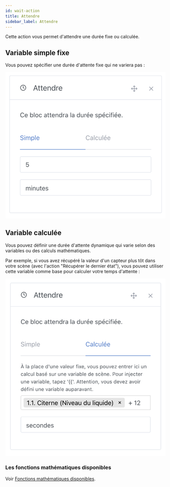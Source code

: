 ```yaml
---
id: wait-action
title: Attendre
sidebar_label: Attendre
---
```


Cette action vous permet d'attendre une durée fixe ou calculée.

## Variable simple fixe

Vous pouvez spécifier une durée d'attente fixe qui ne variera pas :

![Attendre](../../../../../static/img/docs/fr/scenes/wait-action/wait.png)

## Variable calculée

Vous pouvez définir une durée d'attente dynamique qui varie selon des variables ou des calculs mathématiques.

Par exemple, si vous avez récupéré la valeur d'un capteur plus tôt dans votre scène (avec l'action "Récupérer le dernier état"), vous pouvez utiliser cette variable comme base pour calculer votre temps d'attente :

![Attendre](../../../../../static/img/docs/fr/scenes/wait-action/wait-computed.png)

### Les fonctions mathématiques disponibles

Voir [Fonctions mathématiques disponibles](/fr/docs/scenes/math-functions/).
